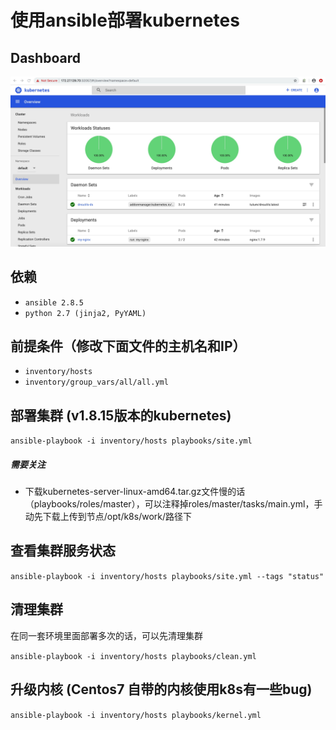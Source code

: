 # 使用ansible部署kubernetes

## Dashboard
![Dashboard](images/dashboard.jpg)

## 依赖
* `ansible 2.8.5`
* `python 2.7 (jinja2, PyYAML)`

## 前提条件（修改下面文件的主机名和IP）
* `inventory/hosts`
* `inventory/group_vars/all/all.yml`

## 部署集群 (v1.8.15版本的kubernetes)
`ansible-playbook -i inventory/hosts playbooks/site.yml`

##### 需要关注
* 下载kubernetes-server-linux-amd64.tar.gz文件慢的话（playbooks/roles/master），可以注释掉roles/master/tasks/main.yml，手动先下载上传到节点/opt/k8s/work/路径下

## 查看集群服务状态
`ansible-playbook -i inventory/hosts playbooks/site.yml --tags "status"`

## 清理集群
在同一套环境里面部署多次的话，可以先清理集群

`ansible-playbook -i inventory/hosts playbooks/clean.yml`

## 升级内核 (Centos7 自带的内核使用k8s有一些bug)
`ansible-playbook -i inventory/hosts playbooks/kernel.yml`
